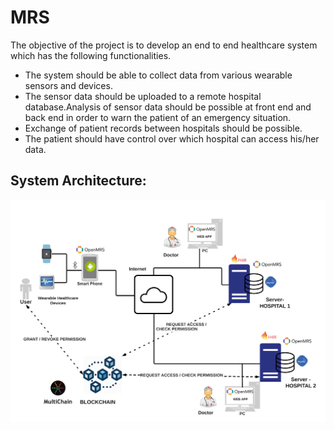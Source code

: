 # MRS

The objective of the project is to develop an end to end healthcare system which has the following functionalities.
* The system should be able to collect data from various wearable sensors and devices.
* The sensor data should be uploaded to a remote hospital database.Analysis of sensor data should be possible at front end and back end in order to warn the patient of an emergency situation.
* Exchange of patient records between hospitals should be possible.
* The patient should have control over which hospital can access his/her data.
## System Architecture:

![System Architecture](https://github.com/sourabh-rb/MRS/blob/master/system-arch.png)
